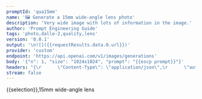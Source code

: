 ```yaml
---
promptId: 'qua15mm'
name: '🖼️ Generate a 15mm wide-angle lens photo'
description: 'Very wide image with lots of information in the image.'
author: 'Prompt Engineering Guide'
tags: 'photo,dalle-2,quality,lens'
version: '0.0.1'
output: '\n![]({{requestResults.data.0.url}})'
provider: 'custom'
endpoint: 'https://api.openai.com/v1/images/generations'
body: '{"n": 1, "size": "1024x1024", "prompt": "{{escp prompt}}"}'
headers: "{\r      \"Content-Type\": \"application/json\",\r      \"authorization\": \"Bearer {{keys.openAIChat}}\"\r}"
stream: false
---
```

{{selection}},15mm wide-angle lens